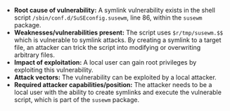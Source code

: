 - **Root cause of vulnerability:** A symlink vulnerability exists in the shell script `/sbin/conf.d/SuSEconfig.susewm`, line 86, within the `susewm` package.
- **Weaknesses/vulnerabilities present:** The script uses `$r/tmp/susewm.$$` which is vulnerable to symlink attacks. By creating a symlink to a target file, an attacker can trick the script into modifying or overwriting arbitrary files.
- **Impact of exploitation:** A local user can gain root privileges by exploiting this vulnerability.
- **Attack vectors:** The vulnerability can be exploited by a local attacker.
- **Required attacker capabilities/position:** The attacker needs to be a local user with the ability to create symlinks and execute the vulnerable script, which is part of the `susewm` package.